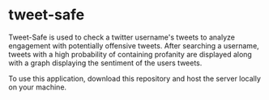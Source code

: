 # tweet-safe

Tweet-Safe is used to check a twitter username's tweets to analyze engagement with potentially offensive tweets. After searching a username, tweets with a high probability of containing profanity are displayed along with a graph displaying the sentiment of the users tweets. 

To use this application, download this repository and host the server locally on your machine. 